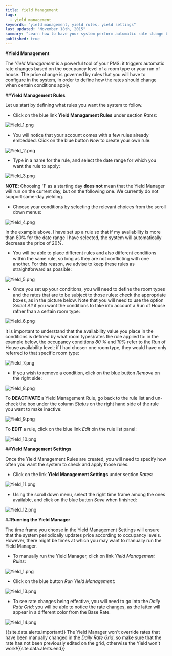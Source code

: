```yaml
---
title: Yield Management
tags: 
  - yield management
keywords: "yield management, yield rules, yield settings"
last_updated: "November 18th, 2015"
summary: "Learn how to have your system perform automatic rate change based on your occupancy level!"
published: true
---
```








  

#**Yield Management**  

The _Yield Management_ is a powerful tool of your PMS: it triggers automatic rate changes based on the occupancy level of a room type or your run of house. The price change is governed by rules that you will have to configure in the system, in order to define how the rates should change when certain conditions apply.  

##**Yield Management Rules**  

Let us start by defining what rules you want the system to follow.  

  - Click on the blue link **Yield Managament Rules** under section _Rates_:  
  
![Yield_1.png]({{site.baseurl}}/images/Yield_1.png)


  
  - You will notice that your account comes with a few rules already embedded. Click on the blue button _New_ to create your own rule:  
  
![Yield_2.png]({{site.baseurl}}/images/Yield_2.png)


  
  - Type in a name for the rule, and select the date range for which you want the rule to apply:  
  
![Yield_3.png]({{site.baseurl}}/images/Yield_3.png)


  
  **NOTE**: Choosing '1' as a starting day **does not** mean that the Yield Manager will run on the current day, but on the following one. We currently do not support same-day yielding.
  
  - Choose your conditions by selecting the relevant choices from the scroll down menus:  
  
![Yield_4.png]({{site.baseurl}}/images/Yield_4.png)

 
  
  In the example above, I have set up a rule so that if my availability is more than 80% for the date range I have selected, the system will automatically decrease the price of 20%.  
  
  - You will be able to place different rules and also different conditions within the same rule, so long as they are not conflicting with one another. For this reason, we advise to keep these rules as straightforward as possible:  
  
![Yield_5.png]({{site.baseurl}}/images/Yield_5.png)

  
  
  - Once you set up your conditions, you will need to define the room types and the rates that are to be subject to those rules: check the appropriate boxes, as in the picture below. Note that you will need to use the option _Select All_ if you want the conditions to take into account a Run of House rather than a certain room type:  
  
![Yield_6.png]({{site.baseurl}}/images/Yield_6.png)

  
  It is important to understand that the availability value you place in the conditions is defined by what room types/rates the rule appiied to: in the example below, the occupancy conditions _80 %_ and _10%_ refer to the Run of House availability level; if I had chosen one room type, they would have only referred to that specific room type:  
  
![Yield_7.png]({{site.baseurl}}/images/Yield_7.png)



 - If you wish to remove a condition, click on the blue button _Remove_ on the right side:  
 
![Yield_8.png]({{site.baseurl}}/images/Yield_8.png)

 
 
 To **DEACTIVATE** a Yield Management Rule, go back to the rule list and un-check the box under the column _Status_ on the right hand side of the rule you want to make inactive: 
 
![Yield_9.png]({{site.baseurl}}/images/Yield_9.png)



To **EDIT** a rule, click on the blue link _Edit_ oin the rule list panel:  

![Yield_10.png]({{site.baseurl}}/images/Yield_10.png)


 

##**Yield Management Settings**  

Once the Yield Management Rules are created, you will need to specify how often you want the system to check and apply those rules.  

 - Click on the link **Yield Management Settings** under section _Rates_:  
 
![Yield_11.png]({{site.baseurl}}/images/Yield_11.png)


 
 - Using the scroll down menu, select the right time frame among the ones available, and click on the blue button _Save_ when finished:  
 
![Yield_12.png]({{site.baseurl}}/images/Yield_12.png)




 
##**Running the Yield Manager**  

The time frame you choose in the Yield Management Settings will ensure that the system periodically updates price according to occupancy levels. However, there might be times at which you may want to manually run the Yield Manager.

 - To manually run the Yield Manager, click on link _Yield Management Rules_:  
 
![Yield_1.png]({{site.baseurl}}/images/Yield_1.png)


 
 - Click on the blue button _Run Yield Management_:  
 
![Yield_13.png]({{site.baseurl}}/images/Yield_13.png)


 
 - To see rate changes being effective, you will need to go into the _Daily Rate Grid_: you will be able to notice the rate changes, as the latter will appear in a different color from the Base Rate.  
 
![Yield_14.png]({{site.baseurl}}/images/Yield_14.png)


{{site.data.alerts.important}} The Yield Manager won't override rates that have been manually changed in the <em>Daily Rate Grid</em>, so make sure that the rate has not been previously edited on the grid, otherwise the Yield won't work!{{site.data.alerts.end}}  
 